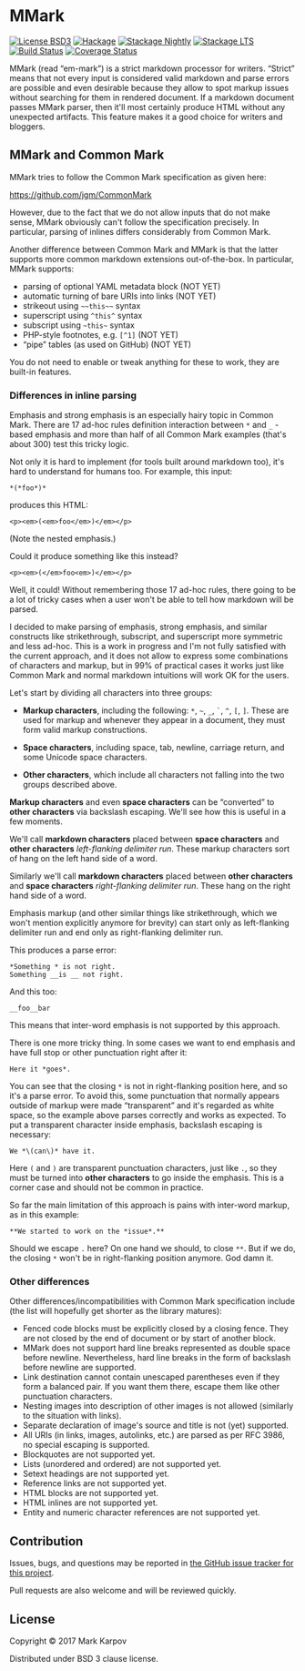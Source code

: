 # MMark

[![License BSD3](https://img.shields.io/badge/license-BSD3-brightgreen.svg)](http://opensource.org/licenses/BSD-3-Clause)
[![Hackage](https://img.shields.io/hackage/v/mmark.svg?style=flat)](https://hackage.haskell.org/package/mmark)
[![Stackage Nightly](http://stackage.org/package/mmark/badge/nightly)](http://stackage.org/nightly/package/mmark)
[![Stackage LTS](http://stackage.org/package/mmark/badge/lts)](http://stackage.org/lts/package/mmark)
[![Build Status](https://travis-ci.org/mrkkrp/mmark.svg?branch=master)](https://travis-ci.org/mrkkrp/mmark)
[![Coverage Status](https://coveralls.io/repos/mrkkrp/mmark/badge.svg?branch=master&service=github)](https://coveralls.io/github/mrkkrp/mmark?branch=master)

MMark (read “em-mark”) is a strict markdown processor for writers. “Strict”
means that not every input is considered valid markdown and parse errors are
possible and even desirable because they allow to spot markup issues without
searching for them in rendered document. If a markdown document passes MMark
parser, then it'll most certainly produce HTML without any unexpected
artifacts. This feature makes it a good choice for writers and bloggers.

## MMark and Common Mark

MMark tries to follow the Common Mark specification as given here:

https://github.com/jgm/CommonMark

However, due to the fact that we do not allow inputs that do not make sense,
MMark obviously can't follow the specification precisely. In particular,
parsing of inlines differs considerably from Common Mark.

Another difference between Common Mark and MMark is that the latter supports
more common markdown extensions out-of-the-box. In particular, MMark
supports:

* parsing of optional YAML metadata block (NOT YET)
* automatic turning of bare URIs into links (NOT YET)
* strikeout using `~~this~~` syntax
* superscript using `^this^` syntax
* subscript using `~this~` syntax
* PHP-style footnotes, e.g. `[^1]` (NOT YET)
* “pipe” tables (as used on GitHub) (NOT YET)

You do not need to enable or tweak anything for these to work, they are
built-in features.

### Differences in inline parsing

Emphasis and strong emphasis is an especially hairy topic in Common Mark.
There are 17 ad-hoc rules definition interaction between `*` and `_` -based
emphasis and more than half of all Common Mark examples (that's about 300)
test this tricky logic.

Not only it is hard to implement (for tools built around markdown too), it's
hard to understand for humans too. For example, this input:

```
*(*foo*)*
```

produces this HTML:

```
<p><em>(<em>foo</em>)</em></p>
```

(Note the nested emphasis.)

Could it produce something like this instead?

```
<p><em>(</em>foo<em>)</em></p>
```

Well, it could! Without remembering those 17 ad-hoc rules, there going to be
a lot of tricky cases when a user won't be able to tell how markdown will be
parsed.

I decided to make parsing of emphasis, strong emphasis, and similar
constructs like strikethrough, subscript, and superscript more symmetric and
less ad-hoc. This is a work in progress and I'm not fully satisfied with the
current approach, and it does not allow to express some combinations of
characters and markup, but in 99% of practical cases it works just like
Common Mark and normal markdown intuitions will work OK for the users.

Let's start by dividing all characters into three groups:

* **Markup characters**, including the following: `*`, `~`, `_`, `` ` ``,
  `^`, `[`, `]`. These are used for markup and whenever they appear in a
  document, they must form valid markup constructions.

* **Space characters**, including space, tab, newline, carriage return, and
  some Unicode space characters.

* **Other characters**, which include all characters not falling into the
  two groups described above.

**Markup characters** and even **space characters** can be “converted” to
**other characters** via backslash escaping. We'll see how this is useful in
a few moments.

We'll call **markdown characters** placed between **space characters** and
**other characters** *left-flanking delimiter run*. These markup characters
sort of hang on the left hand side of a word.

Similarly we'll call **markdown characters** placed between **other
characters** and **space characters** *right-flanking delimiter run*. These
hang on the right hand side of a word.

Emphasis markup (and other similar things like strikethrough, which we won't
mention explicitly anymore for brevity) can start only as left-flanking
delimiter run and end only as right-flanking delimiter run.

This produces a parse error:

```
*Something * is not right.
Something __is __ not right.
```

And this too:

```
__foo__bar
```

This means that inter-word emphasis is not supported by this approach.

There is one more tricky thing. In some cases we want to end emphasis and
have full stop or other punctuation right after it:

```
Here it *goes*.
```

You can see that the closing `*` is not in right-flanking position here, and
so it's a parse error. To avoid this, some punctuation that normally appears
outside of markup were made “transparent” and it's regarded as white space,
so the example above parses correctly and works as expected. To put a
transparent character inside emphasis, backslash escaping is necessary:

```
We *\(can\)* have it.
```

Here `(` and `)` are transparent punctuation characters, just like `.`, so
they must be turned into **other characters** to go inside the emphasis.
This is a corner case and should not be common in practice.

So far the main limitation of this approach is pains with inter-word markup,
as in this example:

```
**We started to work on the *issue*.**
```

Should we escape `.` here? On one hand we should, to close `**`. But if we
do, the closing `*` won't be in right-flanking position anymore. God damn
it.

### Other differences

Other differences/incompatibilities with Common Mark specification include
(the list will hopefully get shorter as the library matures):

* Fenced code blocks must be explicitly closed by a closing fence. They are
  not closed by the end of document or by start of another block.
* MMark does not support hard line breaks represented as double space before
  newline. Nevertheless, hard line breaks in the form of backslash before
  newline are supported.
* Link destination cannot contain unescaped parentheses even if they form a
  balanced pair. If you want them there, escape them like other punctuation
  characters.
* Nesting images into description of other images is not allowed (similarly
  to the situation with links).
* Separate declaration of image's source and title is not (yet) supported.
* All URIs (in links, images, autolinks, etc.) are parsed as per RFC 3986,
  no special escaping is supported.
* Blockquotes are not supported yet.
* Lists (unordered and ordered) are not supported yet.
* Setext headings are not supported yet.
* Reference links are not supported yet.
* HTML blocks are not supported yet.
* HTML inlines are not supported yet.
* Entity and numeric character references are not supported yet.

## Contribution

Issues, bugs, and questions may be reported in
[the GitHub issue tracker for this project](https://github.com/mrkkrp/mmark/issues).

Pull requests are also welcome and will be reviewed quickly.

## License

Copyright © 2017 Mark Karpov

Distributed under BSD 3 clause license.
